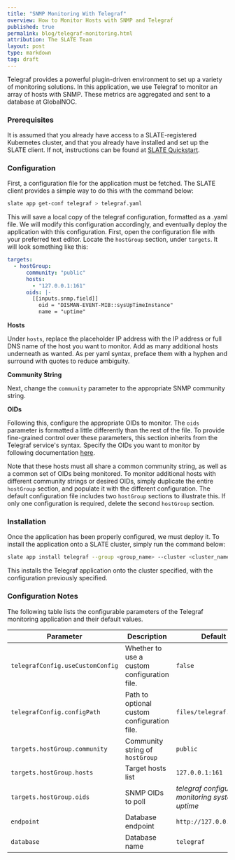 ```yaml
---
title: "SNMP Monitoring With Telegraf"
overview: How to Monitor Hosts with SNMP and Telegraf
published: true
permalink: blog/telegraf-monitoring.html
attribution: The SLATE Team
layout: post
type: markdown
tag: draft
---
```


Telegraf provides a powerful plugin-driven environment to set up a variety of monitoring solutions. 
In this application, we use Telegraf to monitor an array of hosts with SNMP.
These metrics are aggregated and sent to a database at GlobalNOC.


<!--end_excerpt-->


### Prerequisites

It is assumed that you already have access to a SLATE-registered Kubernetes cluster, and that you already have installed and set up the SLATE client.
If not, instructions can be found at [SLATE Quickstart](https://slateci.io/docs/quickstart/).


### Configuration

First, a configuration file for the application must be fetched.
The SLATE client provides a simple way to do this with the command below:
```bash
slate app get-conf telegraf > telegraf.yaml
```

This will save a local copy of the telegraf configuration, formatted as a .yaml file.
We will modify this configuration accordingly, and eventually deploy the application with this configuration.
First, open the configuration file with your preferred text editor.
Locate the `hostGroup` section, under `targets`.
It will look something like this:

```yaml
targets:
  - hostGroup:
      community: "public"
      hosts:
        - "127.0.0.1:161"
      oids: |-
        [[inputs.snmp.field]]
          oid = "DISMAN-EVENT-MIB::sysUpTimeInstance"
          name = "uptime"
```

**Hosts**

Under `hosts`, replace the placeholder IP address with the IP address or full DNS name of the host you want to monitor.
Add as many additional hosts underneath as wanted. As per yaml syntax, preface them with a hyphen and surround with quotes to reduce ambiguity.

**Community String**

Next, change the `community` parameter to the appropriate SNMP community string.

**OIDs**

Following this, configure the appropriate OIDs to monitor.
The `oids` parameter is formatted a little differently than the rest of the file.
To provide fine-grained control over these parameters, this section inherits from the Telegraf service's syntax. Specify the OIDs you want to monitor by following documentation [here](https://github.com/influxdata/telegraf/tree/master/plugins/inputs/snmp).

Note that these hosts must all share a common community string, as well as a common set of OIDs being monitored.
To monitor additional hosts with different community strings or desired OIDs, simply duplicate the entire `hostGroup` section, and populate it with the different configuration.
The default configuration file includes two `hostGroup` sections to illustrate this.
If only one configuration is required, delete the second `hostGroup` section.


### Installation

Once the application has been properly configured, we must deploy it.
To install the application onto a SLATE cluster, simply run the command below:
```bash
slate app install telegraf --group <group_name> --cluster <cluster_name> --conf telegraf.yaml
```
This installs the Telegraf application onto the cluster specified, with the configuration previously specified.


### Configuration Notes

The following table lists the configurable parameters of the Telegraf monitoring application and their default values.

|           Parameter           |           Description           |           Default           |
|-------------------------------|---------------------------------|-----------------------------|
|`telegrafConfig.useCustomConfig`| Whether to use a custom configuration file. |`false`|
|`telegrafConfig.configPath`| Path to optional custom configuration file. |`files/telegraf.conf`|
|`targets.hostGroup.community`| Community string of `hostGroup` |`public`|
|`targets.hostGroup.hosts`| Target hosts list |`127.0.0.1:161`|
|`targets.hostGroup.oids`| SNMP OIDs to poll |*telegraf configuration monitoring system uptime*|
|`endpoint`| Database endpoint |`http://127.0.0.1:9999`|
|`database`| Database name |`telegraf`|
